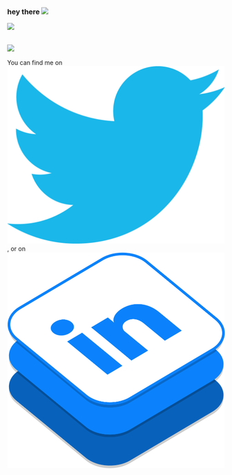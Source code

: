 ### hey there <img src="https://media.giphy.com/media/hvRJCLFzcasrR4ia7z/giphy.gif" width="25px">
![](https://visitor-badge.glitch.me/badge?page_id=Gand0r.Gand0r)

<br />

<img height="180em" src="https://github-readme-stats.vercel.app/api?username=Gand0r&show_icons=true&hide_border=true&&count_private=true&include_all_commits=true" />


<!-- Actual text -->

You can find me on [![Twitter][1.2]][1], or on [![LinkedIn][2.2]][2]

<!-- Icons -->

[1.2]: twitt.png
[2.2]: linkedin.png

<!-- Links to your social media accounts -->

[1]: https://twitter.com/rumahnyamertua
[2]: https://www.linkedin.com/mwlite/in/indrasetiawanbatam
